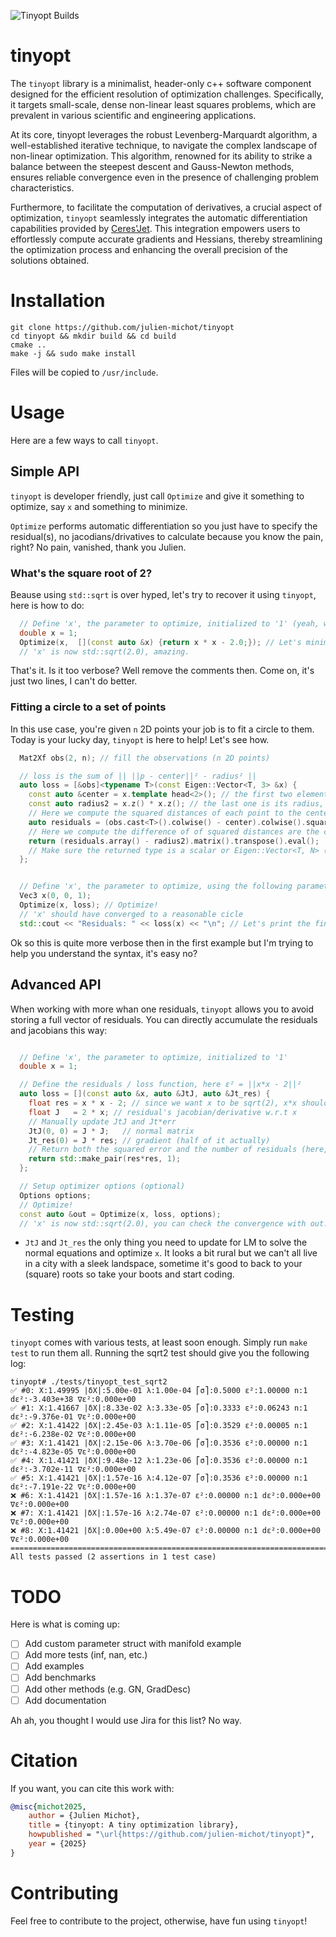 ![Tinyopt Builds](https://github.com/julien-michot/tinyopt/actions/workflows/build.yml/badge.svg)

# tinyopt

The `tinyopt` library is a minimalist, header-only c++ software component designed for the efficient resolution of optimization challenges. Specifically, it targets small-scale, dense non-linear least squares problems, which are prevalent in various scientific and engineering applications.

At its core, tinyopt leverages the robust Levenberg-Marquardt algorithm, a well-established iterative technique, to navigate the complex landscape of non-linear optimization. This algorithm, renowned for its ability to strike a balance between the steepest descent and Gauss-Newton methods, ensures reliable convergence even in the presence of challenging problem characteristics.

Furthermore, to facilitate the computation of derivatives, a crucial aspect of optimization, `tinyopt` seamlessly integrates the automatic differentiation capabilities provided by [Ceres'Jet](https://github.com/ceres-solver/ceres-solver). This integration empowers users to effortlessly compute accurate gradients and Hessians, thereby streamlining the optimization process and enhancing the overall precision of the solutions obtained.

# Installation

```shell
git clone https://github.com/julien-michot/tinyopt
cd tinyopt && mkdir build && cd build
cmake ..
make -j && sudo make install
```

Files will be copied to `/usr/include`.

# Usage

Here are a few ways to call `tinyopt`.

## Simple API

`tinyopt` is developer friendly, just call `Optimize` and give it something to optimize, say `x` and something to minimize.

`Optimize` performs automatic differentiation so you just have to specify the residual(s), no jacodians/drivatives to calculate because you know the pain, right? No pain, vanished, thank you Julien.

### What's the square root of 2?
Beause using `std::sqrt` is over hyped, let's try to recover it using `tinyopt`, here is how to do:

```cpp
  // Define 'x', the parameter to optimize, initialized to '1' (yeah, who doesn't like 1?)
  double x = 1;
  Optimize(x,  [](const auto &x) {return x * x - 2.0;}); // Let's minimize ε = x*x - 2
  // 'x' is now std::sqrt(2.0), amazing.
```
That's it. Is it too verbose? Well remove the comments then. Come on, it's just two lines, I can't do better.

### Fitting a circle to a set of points
In this use case, you're given `n` 2D points your job is to fit a circle to them.
Today is your lucky day, `tinyopt` is here to help! Let's see how.

```cpp
  Mat2Xf obs(2, n); // fill the observations (n 2D points)

  // loss is the sum of || ||p - center||² - radius² ||
  auto loss = [&obs]<typename T>(const Eigen::Vector<T, 3> &x) {
    const auto &center = x.template head<2>(); // the first two elements are the cicle position
    const auto radius2 = x.z() * x.z(); // the last one is its radius, taking the square to avoid a sqrt later on
    // Here we compute the squared distances of each point to the center
    auto residuals = (obs.cast<T>().colwise() - center).colwise().squaredNorm();
    // Here we compute the difference of of squared distances are the circle's squared radius
    return (residuals.array() - radius2).matrix().transpose().eval();
    // Make sure the returned type is a scalar or Eigen::Vector<T, N> (thus the .eval())
  };


  // Define 'x', the parameter to optimize, using the following parametrization: x = {center (x, y), radius}
  Vec3 x(0, 0, 1);
  Optimize(x, loss); // Optimize!
  // 'x' should have converged to a reasonable cicle
  std::cout << "Residuals: " << loss(x) << "\n"; // Let's print the final residuals
```

Ok so this is quite more verbose then in the first example but I'm trying to help you understand the syntax, it's easy no?

## Advanced API

When working with more whan one residuals, `tinyopt` allows you to avoid storing a full vector of residuals.
You can directly accumulate the residuals and jacobians this way:

```cpp

  // Define 'x', the parameter to optimize, initialized to '1'
  double x = 1;

  // Define the residuals / loss function, here ε² = ||x*x - 2||²
  auto loss = [](const auto &x, auto &JtJ, auto &Jt_res) {
    float res = x * x - 2; // since we want x to be sqrt(2), x*x should be 2
    float J   = 2 * x; // residual's jacobian/derivative w.r.t x
    // Manually update JtJ and Jt*err
    JtJ(0, 0) = J * J;   // normal matrix
    Jt_res(0) = J * res; // gradient (half of it actually)
    // Return both the squared error and the number of residuals (here, we have only one)
    return std::make_pair(res*res, 1);
  };

  // Setup optimizer options (optional)
  Options options;
  // Optimize!
  const auto &out = Optimize(x, loss, options);
  // 'x' is now std::sqrt(2.0), you can check the convergence with out.Converged()
```

* `JtJ` and `Jt_res` the only thing you need to update for LM to solve the normal equations and optimize `x`.
It looks a bit rural but we can't all live in a city with a sleek landspace, sometime it's good to back to your (square) roots so take your boots and start coding.

# Testing

`tinyopt` comes with various tests, at least soon enough. Simply run `make test` to run them all.
Running the sqrt2 test should give you the following log:

```shell
tinyopt# ./tests/tinyopt_test_sqrt2
✅ #0: X:1.49995 |δX|:5.00e-01 λ:1.00e-04 ⎡σ⎤:0.5000 ε²:1.00000 n:1 dε²:-3.403e+38 ∇ε²:0.000e+00
✅ #1: X:1.41667 |δX|:8.33e-02 λ:3.33e-05 ⎡σ⎤:0.3333 ε²:0.06243 n:1 dε²:-9.376e-01 ∇ε²:0.000e+00
✅ #2: X:1.41422 |δX|:2.45e-03 λ:1.11e-05 ⎡σ⎤:0.3529 ε²:0.00005 n:1 dε²:-6.238e-02 ∇ε²:0.000e+00
✅ #3: X:1.41421 |δX|:2.15e-06 λ:3.70e-06 ⎡σ⎤:0.3536 ε²:0.00000 n:1 dε²:-4.823e-05 ∇ε²:0.000e+00
✅ #4: X:1.41421 |δX|:9.48e-12 λ:1.23e-06 ⎡σ⎤:0.3536 ε²:0.00000 n:1 dε²:-3.702e-11 ∇ε²:0.000e+00
✅ #5: X:1.41421 |δX|:1.57e-16 λ:4.12e-07 ⎡σ⎤:0.3536 ε²:0.00000 n:1 dε²:-7.191e-22 ∇ε²:0.000e+00
❌ #6: X:1.41421 |δX|:1.57e-16 λ:1.37e-07 ε²:0.00000 n:1 dε²:0.000e+00 ∇ε²:0.000e+00
❌ #7: X:1.41421 |δX|:1.57e-16 λ:2.74e-07 ε²:0.00000 n:1 dε²:0.000e+00 ∇ε²:0.000e+00
❌ #8: X:1.41421 |δX|:0.00e+00 λ:5.49e-07 ε²:0.00000 n:1 dε²:0.000e+00 ∇ε²:0.000e+00
===============================================================================
All tests passed (2 assertions in 1 test case)
```


# TODO

Here is what is coming up:

- [ ] Add custom parameter struct with manifold example
- [ ] Add more tests (inf, nan, etc.)
- [ ] Add examples
- [ ] Add benchmarks
- [ ] Add other methods (e.g. GN, GradDesc)
- [ ] Add documentation

Ah ah, you thought I would use Jira for this list? No way.

# Citation

If you want, you can cite this work with:

```bibtex
@misc{michot2025,
    author = {Julien Michot},
    title = {tinyopt: A tiny optimization library},
    howpublished = "\url{https://github.com/julien-michot/tinyopt}",
    year = {2025}
}
```

# Contributing
Feel free to contribute to the project, otherwise, have fun using `tinyopt`!